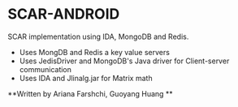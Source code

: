 SCAR-ANDROID
============

SCAR implementation using IDA, MongoDB and Redis. 

- Uses MongDB and Redis a key value servers
- Uses JedisDriver and MongoDB's Java driver for Client-server communication
- Uses IDA and Jlinalg.jar for Matrix math

**Written by Ariana Farshchi, Guoyang Huang **
